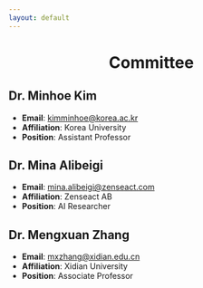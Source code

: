 ```yaml
---
layout: default
---
```


# <span style="display:block;text-align:center">Committee</span>
## Dr. Minhoe Kim
- **Email**: [kimminhoe@korea.ac.kr](mailto:kimminhoe@korea.ac.kr)  
- **Affiliation**: Korea University  
- **Position**: Assistant Professor  


## Dr. Mina Alibeigi
- **Email**: [mina.alibeigi@zenseact.com](mailto:mina.alibeigi@zenseact.com)  
- **Affiliation**: Zenseact AB  
- **Position**: AI Researcher  


## Dr. Mengxuan Zhang
- **Email**: [mxzhang@xidian.edu.cn](mailto:mxzhang@xidian.edu.cn)  
- **Affiliation**: Xidian University  
- **Position**: Associate Professor  


